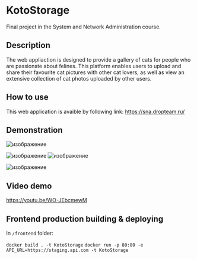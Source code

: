 # KotoStorage
Final project in the System and Network Administration course.

## Description

The web appliaction is designed to provide a gallery of cats for people who are passionate about felines. This platform enables users to upload and share their favourite cat pictures with other cat lovers,  as well as view an extensive collection of cat photos uploaded by other users.

## How to use

This web application is avaible by following link: https://sna.dropteam.ru/

## Demonstration
![изображение](https://user-images.githubusercontent.com/88327718/237034543-669e2330-451a-4282-a0de-eae81b24728d.png)

![изображение](https://user-images.githubusercontent.com/88327718/237034612-e6d71c0a-f486-4d86-ae3b-742d19df03d1.png)
![изображение](https://user-images.githubusercontent.com/88327718/237034631-273cd066-a57c-4c54-bd0c-fb32a3e79d02.png)

![изображение](https://user-images.githubusercontent.com/88327718/237034648-cb3051de-52ee-483a-8209-bcba6aa3d5a9.png)

## Video demo
https://youtu.be/WO-JEbcmewM

## Frontend production building & deploying

In `/frontend` folder:

`docker build . -t KotoStorage`
`docker run -p 80:80 -e API_URL=https://staging.api.com -t KotoStorage` 

